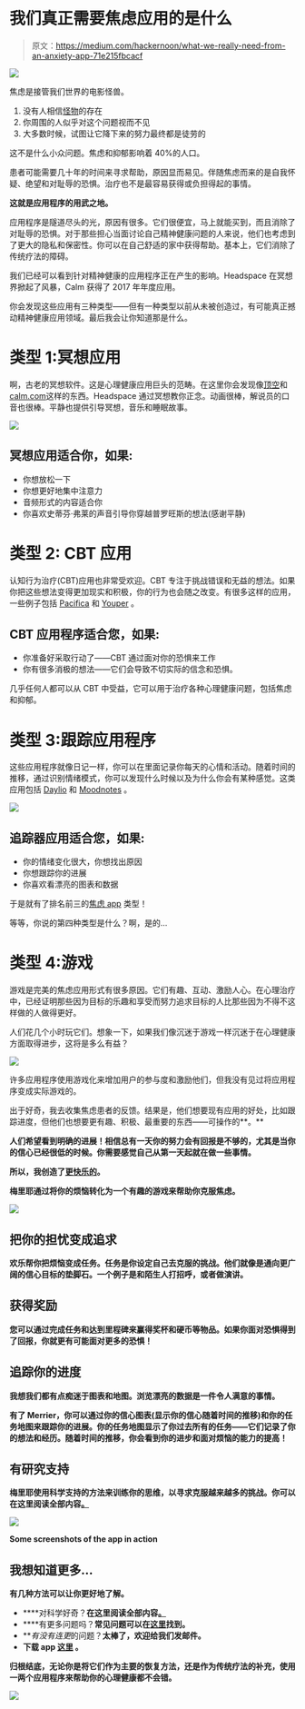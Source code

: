 # 我们真正需要焦虑应用的是什么

> 原文：<https://medium.com/hackernoon/what-we-really-need-from-an-anxiety-app-71e215fbcacf>

![](img/e26cecd61218453fbfdae1805bc39566.png)

焦虑是接管我们世界的电影怪兽。

1.  没有人相信[怪物](https://hackernoon.com/tagged/monster)的存在
2.  你周围的人似乎对这个问题视而不见
3.  大多数时候，试图让它降下来的努力最终都是徒劳的

这不是什么小众问题。焦虑和抑郁影响着 40%的人口。

患者可能需要几十年的时间来寻求帮助，原因显而易见。伴随焦虑而来的是自我怀疑、绝望和对耻辱的恐惧。治疗也不是最容易获得或负担得起的事情。

**这就是应用程序的用武之地。**

应用程序是隧道尽头的光，原因有很多。它们很便宜，马上就能买到，而且消除了对耻辱的恐惧。对于那些担心当面讨论自己精神健康问题的人来说，他们也考虑到了更大的隐私和保密性。你可以在自己舒适的家中获得帮助。基本上，它们消除了传统疗法的障碍。

我们已经可以看到针对精神健康的应用程序正在产生的影响。Headspace 在冥想界掀起了风暴，Calm 获得了 2017 年年度应用。

你会发现这些应用有三种类型——但有一种类型以前从未被创造过，有可能真正撼动精神健康应用领域。最后我会让你知道那是什么。

# 类型 1:冥想应用

啊，古老的冥想软件。这是心理健康应用巨头的范畴。在这里你会发现像[顶空](https://medium.com/u/3da90e297190?source=post_page-----71e215fbcacf--------------------------------)和[calm.com](https://medium.com/u/f9c2aa1512fb?source=post_page-----71e215fbcacf--------------------------------)这样的东西。Headspace 通过冥想教你正念。动画很棒，解说员的口音也很棒。平静也提供引导冥想，音乐和睡眠故事。

![](img/90cc2a42cc188cda693cbc5ad335943b.png)

## 冥想应用适合你，如果:

*   你想放松一下
*   你想更好地集中注意力
*   音频形式的内容适合你
*   你喜欢史蒂芬·弗莱的声音引导你穿越普罗旺斯的想法(感谢平静)

# 类型 2: CBT 应用

认知行为治疗(CBT)应用也非常受欢迎。CBT 专注于挑战错误和无益的想法。如果你把这些想法变得更加现实和积极，你的行为也会随之改变。有很多这样的应用，一些例子包括 [Pacifica](https://medium.com/u/d0381cf19ff7?source=post_page-----71e215fbcacf--------------------------------) 和 [Youper](http://www.youper.co/) 。

## CBT 应用程序适合您，如果:

*   你准备好采取行动了——CBT 通过面对你的恐惧来工作
*   你有很多消极的想法——它们会导致不切实际的信念和恐惧。

几乎任何人都可以从 CBT 中受益，它可以用于治疗各种心理健康问题，包括焦虑和抑郁。

# 类型 3:跟踪应用程序

这些应用程序就像日记一样，你可以在里面记录你每天的心情和活动。随着时间的推移，通过识别情绪模式，你可以发现什么时候以及为什么你会有某种感觉。这类应用包括 [Daylio](https://daylio.webflow.io/) 和 [Moodnotes](http://moodnotes.thriveport.com/) 。

![](img/fed8f45c970a54c6fd23ae19f91a2f75.png)

## 追踪器应用适合您，如果:

*   你的情绪变化很大，你想找出原因
*   你想跟踪你的进展
*   你喜欢看漂亮的图表和数据

于是就有了排名前三的[焦虑 app](https://hackernoon.com/tagged/anxiety-app) 类型！

等等，你说的第四种类型是什么？啊，是的…

# 类型 4:游戏

游戏是完美的焦虑应用形式有很多原因。它们有趣、互动、激励人心。在心理治疗中，已经证明那些因为目标的乐趣和享受而努力追求目标的人比那些因为不得不这样做的人做得更好。

人们花几个小时玩它们。想象一下，如果我们像沉迷于游戏一样沉迷于在心理健康方面取得进步，这将是多么有益？

![](img/3af905627a7568249503a89cca1a9729.png)

许多应用程序使用游戏化来增加用户的参与度和激励他们，但我没有见过将应用程序变成实际游戏的。

出于好奇，我去收集焦虑患者的反馈。结果是，他们想要现有应用的好处，比如跟踪进度，但他们也想要更有趣、积极、最重要的东西——可操作的**。**

**人们希望看到明确的进展！相信总有一天你的努力会有回报是不够的，尤其是当你的信心已经很低的时候。你需要感觉自己从第一天起就在做一些事情。**

**所以，我创造了[更快乐的](https://apple.co/2Mn8CBb)。**

**梅里耶通过将你的烦恼转化为一个有趣的游戏来帮助你克服焦虑。**

**![](img/b8951142037590a223a8c5d039da5145.png)**

## **把你的担忧变成追求**

**欢乐帮你把烦恼变成任务。任务是你设定自己去克服的挑战。他们就像是通向更广阔的信心目标的垫脚石。一个例子是和陌生人打招呼，或者做演讲。**

## **获得奖励**

**您可以通过完成任务和达到里程碑来赢得奖杯和硬币等物品。如果你面对恐惧得到了回报，你就更有可能面对更多的恐惧！**

## **追踪你的进度**

**我想我们都有点痴迷于图表和地图。浏览漂亮的数据是一件令人满意的事情。**

**有了 Merrier，你可以通过你的信心图表(显示你的信心随着时间的推移)和你的任务地图来跟踪你的进展。你的任务地图显示了你过去所有的任务——它们记录了你的想法和经历。随着时间的推移，你会看到你的进步和面对烦恼的能力的提高！**

## **有研究支持**

**梅里耶使用科学支持的方法来训练你的思维，以寻求克服越来越多的挑战。你可以在这里阅读全部内容[。](https://merrier.apptaste.co/the-science/)**

**![](img/8d5afbf97472c79e513e9ab664f7cb8a.png)**

**Some screenshots of the app in action**

## **我想知道更多…**

**有几种方法可以让你更好地了解。**

*   ****对科学好奇？**在这里阅读全部内容[。](https://merrier.apptaste.co/the-science/)**
*   ****有更多问题吗？**常见问题可以在[这里](https://merrier.apptaste.co/faq/)找到。**
*   ****有没有连*更*的问题？**太棒了，欢迎给我们发邮件。**
*   ****下载 app** [**这里**](https://apple.co/2Mn8CBb) **。****

**归根结底，无论你是将它们作为主要的恢复方法，还是作为传统疗法的补充，使用一两个应用程序来帮助你的心理健康都不会错。**

**![](img/f343519f2abbf85af57fa0f6469752a6.png)**